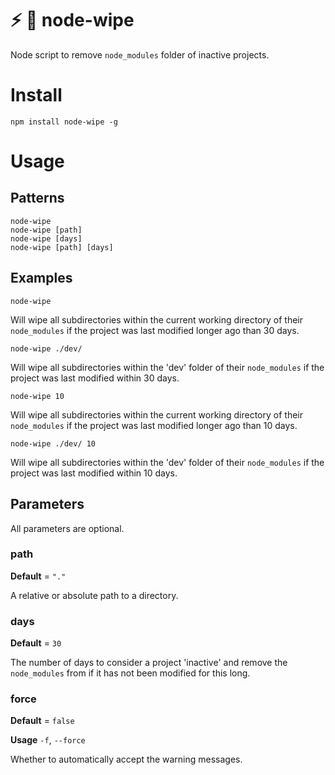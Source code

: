 # :zap: :floppy_disk: node-wipe
Node script to remove `node_modules` folder of inactive projects.

# Install
```shell
npm install node-wipe -g
```

# Usage
## Patterns
````shell
node-wipe
node-wipe [path]
node-wipe [days]
node-wipe [path] [days]
````
## Examples
`node-wipe`

Will wipe all subdirectories within the current working directory of their `node_modules` if the project was last modified longer ago than 30 days.

`node-wipe ./dev/`

Will wipe all subdirectories within the 'dev' folder of their `node_modules` if the project was last modified within 30 days.

`node-wipe 10`

Will wipe all subdirectories within the current working directory of their `node_modules` if the project was last modified longer ago than 10 days.

`node-wipe ./dev/ 10`

Will wipe all subdirectories within the 'dev' folder of their `node_modules` if the project was last modified within 10 days.

## Parameters
All parameters are optional.

### path
__Default__ = `"."`

A relative or absolute path to a directory.

### days
__Default__ = `30`

The number of days to consider a project 'inactive' and remove the `node_modules` from if it has not been modified for this long.

### force
__Default__ = `false`

__Usage__ `-f`, `--force`

Whether to automatically accept the warning messages.
